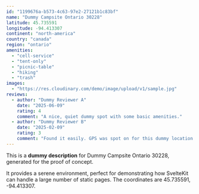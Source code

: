 ```yaml
---
id: "1199676a-b573-4c63-97e2-27121b1c83bf"
name: "Dummy Campsite Ontario 30228"
latitude: 45.735591
longitude: -94.413307
continent: "north-america"
country: "canada"
region: "ontario"
amenities:
  - "cell-service"
  - "tent-only"
  - "picnic-table"
  - "hiking"
  - "trash"
images:
  - "https://res.cloudinary.com/demo/image/upload/v1/sample.jpg"
reviews:
  - author: "Dummy Reviewer A"
    date: "2025-06-09"
    rating: 4
    comment: "A nice, quiet dummy spot with some basic amenities."
  - author: "Dummy Reviewer B"
    date: "2025-02-09"
    rating: 3
    comment: "Found it easily. GPS was spot on for this dummy location."
---
```


This is a **dummy description** for Dummy Campsite Ontario 30228, generated for the proof of concept.

It provides a serene environment, perfect for demonstrating how SvelteKit can handle a large number of static pages. The coordinates are 45.735591, -94.413307.
